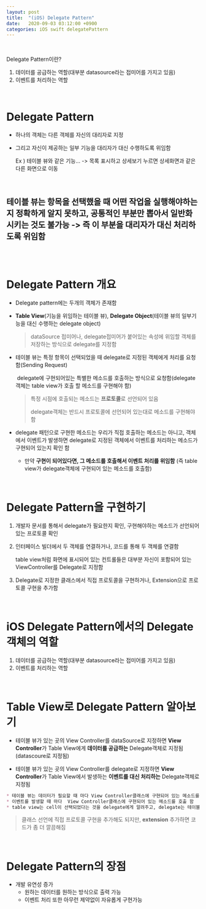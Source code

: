 ```yaml
---
layout: post
title:  "(iOS) Delegate Pattern"
date:   2020-09-03 03:12:00 +0900
categories: iOS swift delegatePattern
---
```

<br>

Delegate Pattern이란?

1. 데이터를 공급하는 역할(대부분 datasource라는 접미어를 가지고 있음)
2. 이벤트를 처리하는 역할

<br>

# Delegate Pattern

* 하나의 객체는 다른 객체를 자신의 대리자로 지정

* 그리고 자신이 제공하는 일부 기능을 대리자가 대신 수행하도록 위임함

  Ex ) 테이블 뷰와 같은 기능... -> 목록 표시하고 상세보기 누르면 상세화면과 같은 다른 화면으로 이동

<br>

## 테이블 뷰는 항목을 선택했을 때 어떤 작업을 실행해야하는지 정확하게 알지 못하고, 공통적인 부분만 뽑아서 일반화 시키는 것도 불가능 -> 즉 이 부분을 대리자가 대신 처리하도록 위임함

<br>
<br>

# Delegate Pattern 개요

* Delegate pattern에는 두개의 객체가 존재함

* **Table View**(기능을 위임하는 테이블 뷰), **Delegate Object**(테이블 뷰의 일부기능을 대신 수행하는 delegate object)

  >  dataSource 접미어나, delegate접미어가 붙어있는 속성에 위임할 객체를 저장하는 방식으로 delegate를 지정함 

* 테이블 뷰는 특정 항목이 선택되었을 때  delegate로 지정된 객체에게 처리를 요청함(Sending Request)

  ​	delegate에 구현되어있는 특별한 메소드를 호출하는 방식으로 요청함(delegate 객체는 table view가 호출 할 메소드를 구현해야 함)

  > 특정 시점에 호출되는 메소드는 **프로토콜**로 선언되어 있음
  >
  > delegate객체는 반드시 프로토콜에 선언되어 있는대로 메소드를 구현해야 함 

* delegate 패턴으로 구현한 메소드는 우리가 직접 호출하는 메소드는 아니고, 객체에서 이벤트가 발생하면 delegate로 지정된 객체에서 이벤트를 처리하는 메소드가 구현되어 있는지 확인 함 

  * 만약 **구현이 되어있다면, 그 메소드를 호출해서 이벤트 처리를 위임함** (즉 table view가 delegate객체에 구현되어 있는 메소드를 호출함)

<br>

# Delegate Pattern을 구현하기

1. 개발자 문서를 통해서 delegate가 필요한지 확인, 구현해야하는 메소드가 선언되어 있는 프로토콜 확인 

2. 인터페이스 빌더에서 두 객체를 연결하거나, 코드를 통해 두 객체를 연결함

   table view처럼 화면에 표시되어 있는 컨트롤들은 대부분 자신이 포함되어 있는 ViewController를 Delegate로 지정함

3. Delegate로 지정한 클래스에서 직접 프로토콜을 구현하거나, Extension으로 프로토콜 구현을 추가함

<br>

# iOS Delegate Pattern에서의 Delegate객체의 역할

1. 데이터를 공급하는 역할(대부분 datasource라는 접미어를 가지고 있음)
2. 이벤트를 처리하는 역할

<br>

# Table View로 Delegate Pattern 알아보기

* 테이블 뷰가 있는 곳의 View Controller를 dataSource로 지정하면 **View Controller**가 Table View에게 **데이터를 공급하는** Delegate객체로 지정됨(datascoure로 지정됨)

* 테이블 뷰가 있는 곳의 View Controller를 delegate로 지정하면 **View Controller**가 Table View에서 발생하는 **이벤트를 대신 처리하는** Delegate객체로 지정됨

```markdown
* 테이블 뷰는 데이터가 필요할 때 마다 View Controller클래스에 구현되어 있는 메소드를 호출 함
* 이벤트를 발생할 때 마다  View Controller클래스에 구현되어 있는 메소드를 호출 함
* table view는 cell이 선택되었다는 것을 delegate에게 알려주고, delegate는 테이블뷰를 대신해서 이벤트를 처리함
```
> 클래스 선언에 직접 프로토콜 구현을 추가해도 되지만, **extension** 추가하면 코드가 좀 더 깔끔해짐


<br>

# Delegate Pattern의 장점

* 개발 유연성 증가 
  * 원하는 데이터를 원하는 방식으로 출력 가능 
  * 이벤트 처리 또한 아무런 제약없이 자유롭게 구현가능

<br>

